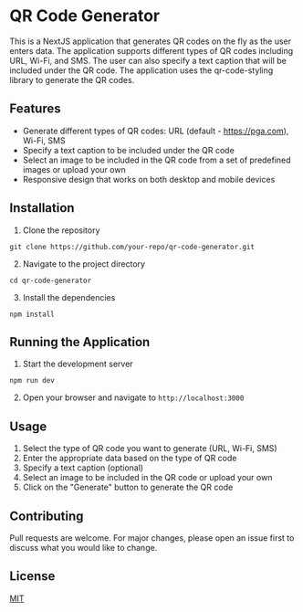 # QR Code Generator

This is a NextJS application that generates QR codes on the fly as the user enters data. The application supports different types of QR codes including URL, Wi-Fi, and SMS. The user can also specify a text caption that will be included under the QR code. The application uses the qr-code-styling library to generate the QR codes.

## Features

- Generate different types of QR codes: URL (default - https://pga.com), Wi-Fi, SMS
- Specify a text caption to be included under the QR code
- Select an image to be included in the QR code from a set of predefined images or upload your own
- Responsive design that works on both desktop and mobile devices

## Installation

1. Clone the repository
```
git clone https://github.com/your-repo/qr-code-generator.git
```

2. Navigate to the project directory
```
cd qr-code-generator
```

3. Install the dependencies
```
npm install
```

## Running the Application

1. Start the development server
```
npm run dev
```

2. Open your browser and navigate to `http://localhost:3000`

## Usage

1. Select the type of QR code you want to generate (URL, Wi-Fi, SMS)
2. Enter the appropriate data based on the type of QR code
3. Specify a text caption (optional)
4. Select an image to be included in the QR code or upload your own
5. Click on the "Generate" button to generate the QR code

## Contributing

Pull requests are welcome. For major changes, please open an issue first to discuss what you would like to change.

## License

[MIT](https://choosealicense.com/licenses/mit/)